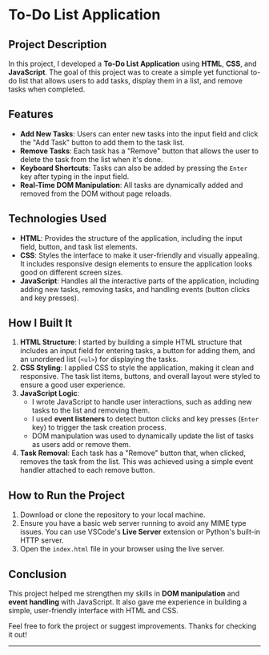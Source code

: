 # To-Do List Application

## Project Description
In this project, I developed a **To-Do List Application** using **HTML**, **CSS**, and **JavaScript**. The goal of this project was to create a simple yet functional to-do list that allows users to add tasks, display them in a list, and remove tasks when completed.

## Features
- **Add New Tasks**: Users can enter new tasks into the input field and click the "Add Task" button to add them to the task list.
- **Remove Tasks**: Each task has a "Remove" button that allows the user to delete the task from the list when it's done.
- **Keyboard Shortcuts**: Tasks can also be added by pressing the `Enter` key after typing in the input field.
- **Real-Time DOM Manipulation**: All tasks are dynamically added and removed from the DOM without page reloads.

## Technologies Used
- **HTML**: Provides the structure of the application, including the input field, button, and task list elements.
- **CSS**: Styles the interface to make it user-friendly and visually appealing. It includes responsive design elements to ensure the application looks good on different screen sizes.
- **JavaScript**: Handles all the interactive parts of the application, including adding new tasks, removing tasks, and handling events (button clicks and key presses).

## How I Built It
1. **HTML Structure**: I started by building a simple HTML structure that includes an input field for entering tasks, a button for adding them, and an unordered list (`<ul>`) for displaying the tasks.
2. **CSS Styling**: I applied CSS to style the application, making it clean and responsive. The task list items, buttons, and overall layout were styled to ensure a good user experience.
3. **JavaScript Logic**:
   - I wrote JavaScript to handle user interactions, such as adding new tasks to the list and removing them.
   - I used **event listeners** to detect button clicks and key presses (`Enter` key) to trigger the task creation process.
   - DOM manipulation was used to dynamically update the list of tasks as users add or remove them.
4. **Task Removal**: Each task has a "Remove" button that, when clicked, removes the task from the list. This was achieved using a simple event handler attached to each remove button.

## How to Run the Project
1. Download or clone the repository to your local machine.
2. Ensure you have a basic web server running to avoid any MIME type issues. You can use VSCode's **Live Server** extension or Python's built-in HTTP server.
3. Open the `index.html` file in your browser using the live server.

## Conclusion
This project helped me strengthen my skills in **DOM manipulation** and **event handling** with JavaScript. It also gave me experience in building a simple, user-friendly interface with HTML and CSS.

Feel free to fork the project or suggest improvements. Thanks for checking it out!

---

